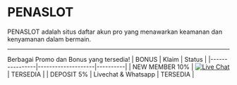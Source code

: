 # PENASLOT
PENASLOT adalah situs daftar akun pro yang menawarkan keamanan dan kenyamanan dalam bermain.
<hr/>

Berbagai Promo dan Bonus yang tersedia!
|     BONUS      |     Klaim          | Status   |
|----------------|--------------------|----------|
| NEW MEMBER 10% |  [![Live Chat](https://img.shields.io/badge/Live_Chat-ff2d00?style=flat&logo=chat&logoColor=white)](https://www.tawk.to/chat/)  | TERSEDIA  |
| DEPOSIT 5%     | Livechat & Whatsapp        | TERSEDIA |
